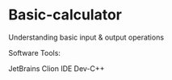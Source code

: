 # Basic-calculator
Understanding basic input &amp; output operations


Software Tools:

JetBrains Clion IDE
Dev-C++

